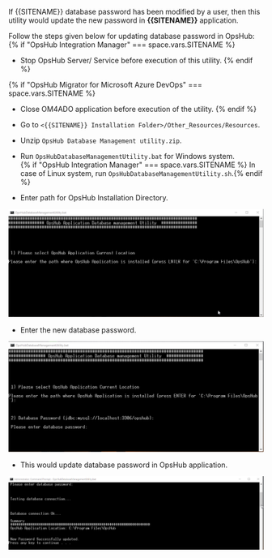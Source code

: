 
If {{SITENAME}} database password has been modified by a user, then this utility would update the new password in **{{SITENAME}}** application.

Follow the steps given below for updating database password in OpsHub:
{% if "OpsHub Integration Manager" === space.vars.SITENAME %}
* Stop OpsHub Server/ Service before execution of this utility.
  {% endif %}

{% if "OpsHub Migrator for Microsoft Azure DevOps" === space.vars.SITENAME %}
* Close OM4ADO application before execution of the utility.
  {% endif %}

* Go to `<{{SITENAME}} Installation Folder>/Other_Resources/Resources`.
* Unzip `OpsHub Database Management utility.zip`.
* Run `OpsHubDatabaseManagementUtility.bat` for Windows system.  
  {% if "OpsHub Integration Manager" === space.vars.SITENAME %} In case of Linux system, run `OpsHubDatabaseManagementUtility.sh`.{% endif %}
* Enter path for OpsHub Installation Directory.

<p align="center">
  <img src="../../assets/Updating_Database_Password_Image_1.png">
</p>


* Enter the new database password.

<p align="center">
  <img src="../../assets/Updating_Database_Password_Image_2.png">
</p>


* This would update database password in OpsHub application.

<p align="center">
  <img src="../../assets/Updating_Database_Password_Image_3.png">
</p>




